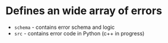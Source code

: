 # Defines an wide array of errors

* `schema` - contains error schema and logic
* `src`    - contains error code in Python (c++ in progress)